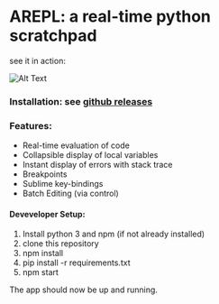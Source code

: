 # AREPL: a real-time python scratchpad

see it in action:

![Alt Text](https://puu.sh/x1a1U/1fdfd3899c.gif)

### Installation: see [github releases](https://github.com/Almenon/AREPL/releases)

### Features:
* Real-time evaluation of code
* Collapsible display of local variables
* Instant display of errors with stack trace
* Breakpoints
* Sublime key-bindings
* Batch Editing (via control)

#### Deveveloper Setup:

1. Install python 3 and npm (if not already installed)
2. clone this repository
3. npm install
4. pip install -r requirements.txt
5. npm start

The app should now be up and running.

